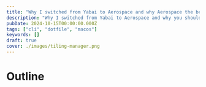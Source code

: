 ```yaml
---
title: "Why I switched from Yabai to Aerospace and why Aerospace the best window manager for Mac"
description: "Why I switched from Yabai to Aerospace and why you should too. I will explain in what way Aerospace is better and my new workflow. As well as why everyone should use a tiling window manager on my"
pubDate: 2024-10-15T00:00:00.000Z
tags: ["cli", "dotfile", "macos"]
keywords: []
draft: true
cover: ./images/tiling-manager.png
---
```


# Outline
